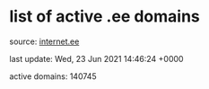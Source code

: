 # list of active .ee domains

source: [internet.ee](https://internet.ee/domains/ee-zone-file)

last update: Wed, 23 Jun 2021 14:46:24 +0000

active domains: 140745
